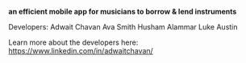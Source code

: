 **an efficient mobile app for musicians to borrow & lend instruments**

Developers: Adwait Chavan 
            Ava Smith 
            Husham Alammar 
            Luke Austin
            
Learn more about the developers here: https://www.linkedin.com/in/adwaitchavan/
